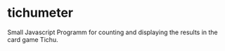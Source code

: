 # tichumeter

Small Javascript Programm for counting and displaying the results in the card game Tichu.
